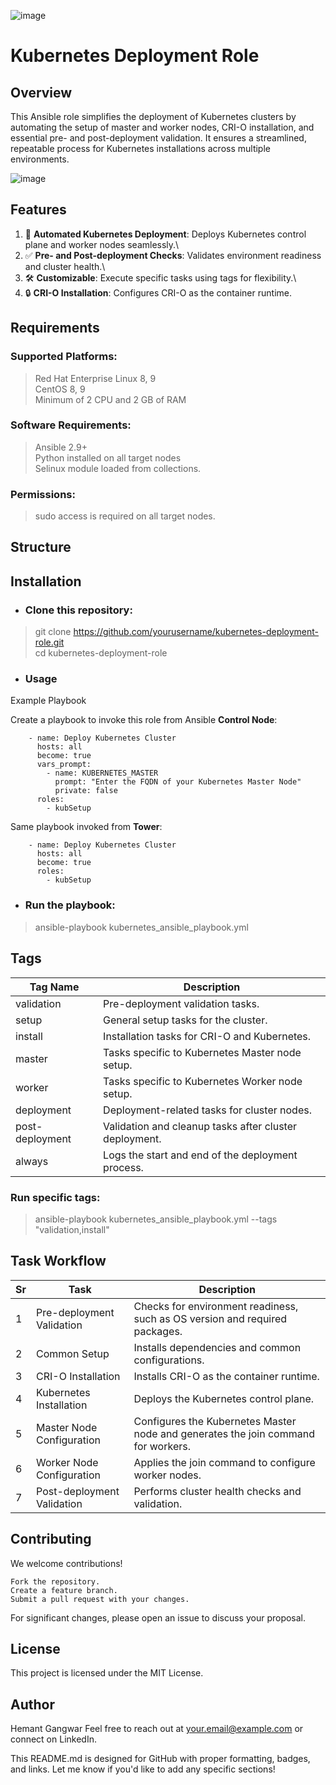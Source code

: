 ![image](https://user-images.githubusercontent.com/38517925/86527948-5f983e80-bec1-11ea-9be7-03a6cc7792c8.png)

# Kubernetes Deployment Role

## Overview

This Ansible role simplifies the deployment of Kubernetes clusters by automating the setup of master and worker nodes, CRI-O installation, and essential pre- and post-deployment validation. It ensures a streamlined, repeatable process for Kubernetes installations across multiple environments.

![image](https://user-images.githubusercontent.com/38517925/86524357-5abe9500-be97-11ea-8f15-d997b4ce7d3e.png)

## Features

1. 🚀 **Automated Kubernetes Deployment**: Deploys Kubernetes control plane and worker nodes seamlessly.\
2. ✅ **Pre- and Post-deployment Checks**: Validates environment readiness and cluster health.\
3. 🛠️ **Customizable**: Execute specific tasks using tags for flexibility.\
4. 🔒 **CRI-O Installation**: Configures CRI-O as the container runtime.

## Requirements

### Supported Platforms:
> Red Hat Enterprise Linux 8, 9\
> CentOS 8, 9\
> Minimum of 2 CPU and 2 GB of RAM

### Software Requirements:
> Ansible 2.9+\
> Python installed on all target nodes\
> Selinux module loaded from collections.

### Permissions:
> sudo access is required on all target nodes.

## Structure



## Installation

- ### Clone this repository:

> git clone https://github.com/yourusername/kubernetes-deployment-role.git \
> cd kubernetes-deployment-role

- ### Usage
Example Playbook

Create a playbook to invoke this role from Ansible **Control Node**:

        - name: Deploy Kubernetes Cluster
          hosts: all
          become: true
          vars_prompt:
            - name: KUBERNETES_MASTER
              prompt: "Enter the FQDN of your Kubernetes Master Node"
              private: false
          roles:
            - kubSetup

Same playbook invoked from **Tower**:

        - name: Deploy Kubernetes Cluster
          hosts: all
          become: true
          roles:
            - kubSetup

- ### Run the playbook:

> ansible-playbook kubernetes_ansible_playbook.yml

## Tags

Tag Name | Description
|--------|------------|
validation | Pre-deployment validation tasks.
setup | General setup tasks for the cluster.
install | Installation tasks for CRI-O and Kubernetes.
master | Tasks specific to Kubernetes Master node setup.
worker | Tasks specific to Kubernetes Worker node setup.
deployment | Deployment-related tasks for cluster nodes.
post-deployment | Validation and cleanup tasks after cluster deployment.
always | Logs the start and end of the deployment process.

### Run specific tags:

> ansible-playbook kubernetes_ansible_playbook.yml --tags "validation,install"

## Task Workflow

Sr|Task|Description
|-|----|-----------|
1 | Pre-deployment Validation | Checks for environment readiness, such as OS version and required packages.
2 | Common Setup | Installs dependencies and common configurations.
3 | CRI-O Installation | Installs CRI-O as the container runtime.
4 | Kubernetes Installation | Deploys the Kubernetes control plane.
5 | Master Node Configuration | Configures the Kubernetes Master node and generates the join command for workers.
6 | Worker Node Configuration | Applies the join command to configure worker nodes.
7 | Post-deployment Validation | Performs cluster health checks and validation.

## Contributing

We welcome contributions!

    Fork the repository.
    Create a feature branch.
    Submit a pull request with your changes.

For significant changes, please open an issue to discuss your proposal.
## License

This project is licensed under the MIT License.
## Author

Hemant Gangwar
Feel free to reach out at your.email@example.com or connect on LinkedIn.

This README.md is designed for GitHub with proper formatting, badges, and links. Let me know if you'd like to add any specific sections!
